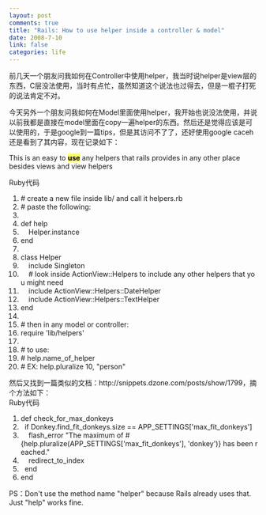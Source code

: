 ```yaml
--- 
layout: post
comments: true
title: "Rails: How to use helper inside a controller & model"
date: 2008-7-10
link: false
categories: life
---
```

前几天一个朋友问我如何在Controller中使用helper，我当时说helper是view层的东西，C层没法使用，当时有点忙，虽然知道这个说法也过得去，但是一棍子打死的说法肯定不对。

今天另外一个朋友问我如何在Model里面使用helper，我开始也说没法使用，并说以前我都是直接在model里面在copy一遍helper的东西。然后还是觉得应该是可以使用的，于是google到一篇tips，但是其访问不了了，还好使用google caceh还是看到了其内容，现在记录如下：

This is an easy to <strong style="color: black; background-color: #ffff66;">use</strong> any helpers that rails provides in any other place besides views and view helpers
<div class="codeText">
<div class="codeHead">Ruby代码</div>
<ol class="dp-rb" start="1">
	<li class="alt"><span><span class="comment"># create a new file inside lib/ and call it helpers.rb</span><span>  </span></span></li>
	<li><span><span class="comment"># paste the following:</span><span>  </span></span></li>
	<li class="alt"><span>  </span></li>
	<li><span><span class="keyword">def</span><span> help  </span></span></li>
	<li class="alt"><span>    Helper.instance  </span></li>
	<li><span><span class="keyword">end</span><span>  </span></span></li>
	<li class="alt"><span>   </span></li>
	<li><span><span class="keyword">class</span><span> Helper  </span></span></li>
	<li class="alt"><span>    include Singleton  </span></li>
	<li><span>    <span class="comment"># look inside ActionView::Helpers to include any other helpers that you might need</span><span>  </span></span></li>
	<li class="alt"><span>    include ActionView::Helpers::DateHelper  </span></li>
	<li><span>    include ActionView::Helpers::TextHelper  </span></li>
	<li class="alt"><span><span class="keyword">end</span><span>  </span></span></li>
	<li><span>   </span></li>
	<li class="alt"><span><span class="comment"># then in any model or controller:</span><span>  </span></span></li>
	<li><span>require <span class="string">'lib/helpers'</span><span>  </span></span></li>
	<li class="alt"><span>   </span></li>
	<li><span><span class="comment"># to use:</span><span>  </span></span></li>
	<li class="alt"><span><span class="comment"># help.name_of_helper</span><span>  </span></span></li>
	<li><span><span class="comment"># EX: help.pluralize 10, "person"</span><span>  </span></span></li>
</ol>
</div>
然后又找到一篇类似的文档：http://snippets.dzone.com/posts/show/1799，摘个方法如下：
<div class="codeText">
<div class="codeHead">Ruby代码</div>
<ol class="dp-rb" start="1">
	<li class="alt"><span><span class="keyword">def</span><span> check_for_max_donkeys  </span></span></li>
	<li><span>  <span class="keyword">if</span><span> Donkey.find_fit_donkeys.size == APP_SETTINGS[</span><span class="string">'max_fit_donkeys'</span><span>]  </span></span></li>
	<li class="alt"><span>    flash_error <span class="string">"The maximum of #{help.pluralize(APP_SETTINGS['max_fit_donkeys'], 'donkey')} has been reached."</span><span>  </span></span></li>
	<li><span>    redirect_to_index  </span></li>
	<li class="alt"><span>  <span class="keyword">end</span><span>  </span></span></li>
	<li><span><span class="keyword">end</span><span>  </span></span></li>
</ol>
</div>
PS：Don't use the method name "helper" because Rails already uses that. Just "help" works fine.
